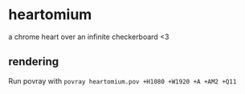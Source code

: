 # heartomium
a chrome heart over an infinite checkerboard &lt;3

## rendering
Run povray with `povray heartomium.pov +H1080 +W1920 +A +AM2 +Q11`
